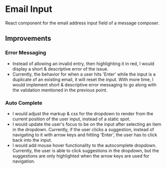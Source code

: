 # Email Input

React component for the email address input field of a message composer.

## Improvements

### Error Messaging
* Instead of allowing an invalid entry, then highlighting it in red, I would display a short & descriptive error of the issue.
* Currently, the behavior for when a user hits 'Enter' while the input is a duplicate of an existing email, it will reset the input. With more time, I would implement short & descriptive error messaging to go along with the validation mentioned in the previous point.

### Auto Complete
* I would adjust the markup & css for the dropdown to render from the current position of the user input, instead of a static spot. 
* I would update the user's focus to be on the input after selecting an item in the dropdown. Currently, if the user clicks a suggestion, instead of navigating to it with arrow keys and hitting 'Enter', the user has to click back into the input.
* I would add mouse hover functionality to the autocomplete dropdown. Currently, the user is able to click suggestions in the dropdown, but the suggestions are only highlighted when the arrow keys are used for navigation.